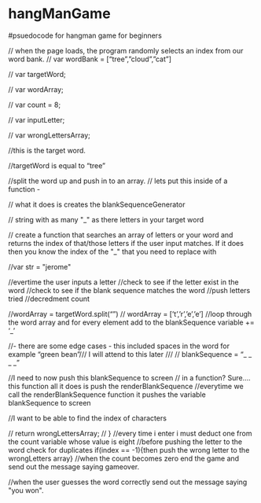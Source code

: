 # hangManGame


#psuedocode for hangman game for beginners

 // when the page loads, the program randomly selects an index from our word bank.
// var wordBank = [“tree”,”cloud”,”cat”]

// var targetWord;

// var wordArray;

// var count = 8;

// var inputLetter;

// var wrongLettersArray;



//this is the target word. 

//targetWord is equal to “tree”

//split the word up and push in to an array. // lets put this inside of a function - 

// what it does is creates the blankSequenceGenerator 


// string with as many "_" as there letters in your target word

// create a function that searches an array of letters or your word and returns the index of that/those letters if the user input matches. If it does then you know the index of the "_" that you need to replace with 

//var str = "jerome"

//evertime the user inputs a letter
//check to see if the letter exist in the word
//check to see if the blank sequence matches the word
//push letters tried
//decredment count

//wordArray = targetWord.split(“”)
 // wordArray = [’t’,’r’,’e’,’e’]
//loop through the word array and for every element add to the blankSequence variable += ‘_’

  //- there are some edge cases - this included spaces in the word for example “green bean”/// I will attend to this later
///
// blankSequence = “_ _ _ _”

//I need to now push this blankSequence to screen // in a function? Sure…. this function all it does is push the renderBlankSequence 
//everytime we call the renderBlankSequence function it pushes the variable blankSequence to screen

//I want to be able to find the index of characters 


// return wrongLettersArray;
// }
//every time i enter i must deduct one from the count variable whose value is eight
//before pushing the letter to the word check for duplicates if(index == -1){then push the wrong letter to the wrongLetters array}
//when the count becomes zero end the game and send out the message saying gameover.

//when the user guesses the word correctly send out the message saying "you won".
